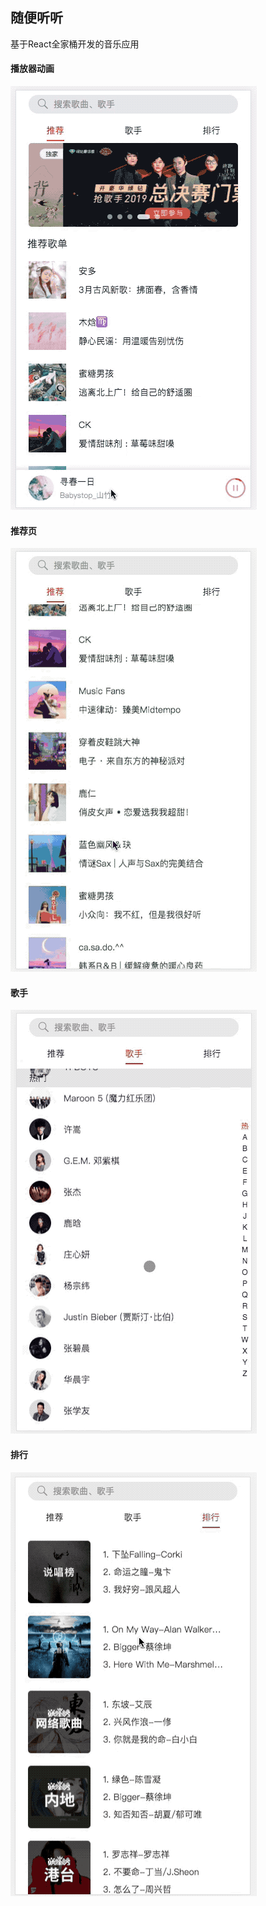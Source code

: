 ## 随便听听

基于React全家桶开发的音乐应用

#### 播放器动画

![](./doc/gif4.gif)

#### 推荐页

![](./doc/gif1.gif)

#### 歌手

![](./doc/gif3.gif)

#### 排行

![](./doc/gif2.gif)